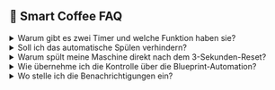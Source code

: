 ## **💬 Smart Coffee** FAQ

<details>
<summary>Warum gibt es zwei Timer und welche Funktion haben sie?</summary>
##### 

Bevor du die Timer konfigurierst, finde zunächst heraus, **wann sich deine Kaffeemaschine nach der letzten Zubereitung automatisch in den Standby-Modus versetzt**. Diese Zeit teilst du anschließend auf zwei Timer auf – je nachdem, ob du das automatische Spülen **verhindern** oder **zulassen** möchtest.

📌 **Beispiel: Deine Maschine schaltet sich nach 60 Minuten automatisch ab:**

- **Spülen verhindern:**  
   → Timer 1: 40 Minuten + Timer 2: 15 Minuten = 55 Minuten  
   (Die Maschine wird kurz vor dem Spülen abgeschaltet.)
- **Spülen zulassen:**  
   → Timer 1: 50 Minuten + Timer 2: 15 Minuten = 65 Minuten  
   (Die Maschine schaltet nach dem Spülen ab.)

💡 Tipp:  
 Nach Ablauf des ersten Timers (z. B. nach 40 Minuten) kannst du dich zusätzlich **benachrichtigen lassen**, dass die Maschine bald ausgehen wird.

</details>

<details>
<summary>Soll ich das automatische Spülen verhindern?</summary>
##### 

Das hängt von deinem Nutzerverhalten ab. Ich persönlich **verzichte auf das Spülen vor dem Abschalten**, weil mein Wassertank eher klein ist – so bekomme ich noch eine Tasse mehr, bevor er leer ist.

✅ **Wenn du das Spülen zulassen möchtest**, dann stelle deine Timer so ein, dass die Abschaltung **nach dem Spülvorgang** erfolgt (siehe vorherige Frage).

</details>

<details>
<summary>Warum spült meine Maschine direkt nach dem 3-Sekunden-Reset?</summary>

Nicht alle Kaffeevollautomaten verhalten sich gleich. Die Reaktion nach einem kurzen **Ein-/Ausschaltvorgang (z. B. 3 Sekunden)** hängt vom Modell ab:

- ☕ **Manche Maschinen** bleiben nach dem kurzen Ausschalten zuverlässig im Standby-Modus.
- ⚠️ **Andere Modelle** führen beim Wiedereinschalten sofort einen **Spülvorgang** aus – unabhängig davon, ob zuvor bereits gespült wurde.

🔧 **Lösungsmöglichkeiten:**

- **Erhöhe die Dauer**, in der die Maschine ausgeschaltet bleibt (z. B. 5–10 Sekunden).
- **Testen:** Finde heraus, ob dein Modell überhaupt durch kurzes Aus- und Einschalten zuverlässig abgeschaltet bleibt.
- **Alternative:** Du kannst das automatische Wiedereinschalten **ganz weglassen**, sodass du die Maschine manuell einschalten musst, wenn du wieder Kaffee zubereiten möchtest.

💡 Jeder Maschinentyp reagiert etwas anders – passe daher die Automation an das Verhalten deiner Maschine an.

</details>

<details>
<summary>Wie übernehme ich die Kontrolle über die Blueprint-Automation?</summary>
##### 

Sobald du die Blueprint **importiert, ausgefüllt und gespeichert** hast, gehe wie folgt vor:

1. Öffne **Einstellungen → Automationen & Szenen**
2. Suche die Automation **„Timer & Abschaltung“**
3. Klicke oben rechts auf die **drei Punkte (⋮)**
4. Wähle **„Kontrolle übernehmen“** und bestätige mit **Ja**
5. Danach nochmal **speichern**

Nun kannst du die Automation manuell bearbeiten.

</details>

<details>
<summary>Wo stelle ich die Benachrichtigungen ein?</summary>

#### ☕ Automation: **Timer & Abschaltung**

Unter **Option 2 – „Wenn ausgelöst durch 40 Minuten abgelaufen“** kannst du eine Benachrichtigung hinzufügen, die dich informiert, dass sich die Maschine **bald automatisch abschaltet**.

👉 So richtest du sie ein:

1. Öffne die Automation **Timer & Abschaltung**
2. Scrolle zur **Aktionenliste**
3. Klicke auf **„Aktion hinzufügen“**
4. Wähle deine bevorzugte Benachrichtigungsmethode (z. B. **App**, **Sprachausgabe**, **Push-Nachricht**)

#### 💧 Automation: **Wassertank überwachen – Zähler zurücksetzen**

Hier kannst du unter:

- **Option 2 – Wenn ausgelöst durch** `zaehler_ueber_5`
- **Option 6 – z. B. bei erkanntem Verbrauch mit leerem Tank**

eine Benachrichtigung einrichten, die dich warnt, dass der **Wassertank leer** ist.

👉 Auch hier einfach eine Aktion hinzufügen und die gewünschte Methode wählen.

💡 **Hinweis:**  
Benachrichtigungen lassen sich **ganz flexibel auch in anderen Automationen integrieren** – je nach Bedarf. Deiner Kreativität sind dabei keine Grenzen gesetzt.

</details>
